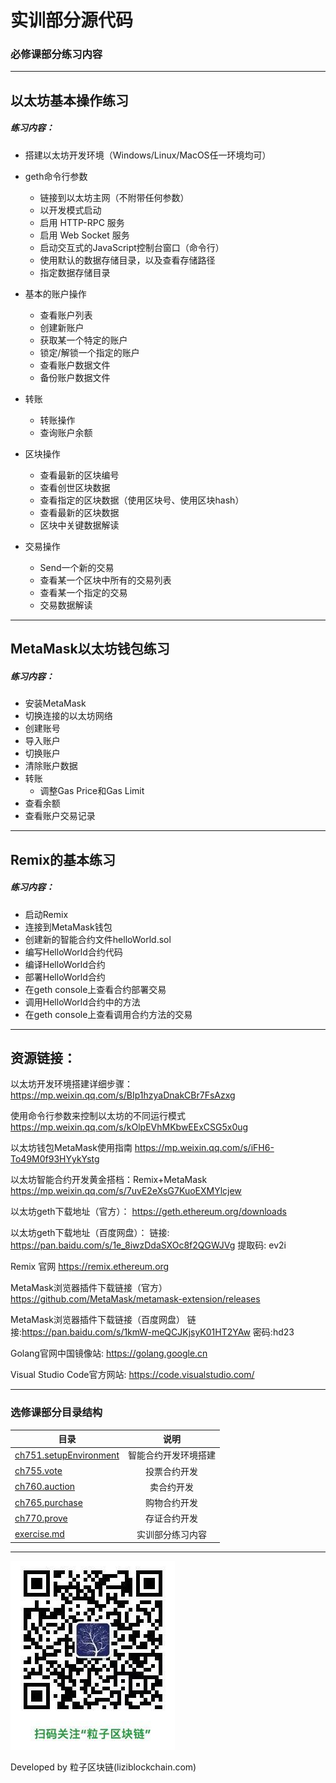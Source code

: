 # 实训部分源代码


### 必修课部分练习内容

***
## 以太坊基本操作练习

##### 练习内容：

* 搭建以太坊开发环境（Windows/Linux/MacOS任一环境均可）


* geth命令行参数
  - 链接到以太坊主网（不附带任何参数）
  - 以开发模式启动
  - 启用 HTTP-RPC 服务
  - 启用 Web Socket 服务
  - 启动交互式的JavaScript控制台窗口（命令行）
  - 使用默认的数据存储目录，以及查看存储路径
  - 指定数据存储目录


* 基本的账户操作
  - 查看账户列表
  - 创建新账户
  - 获取某一个特定的账户
  - 锁定/解锁一个指定的账户
  - 查看账户数据文件
  - 备份账户数据文件


* 转账
   - 转账操作
   - 查询账户余额


* 区块操作
  - 查看最新的区块编号
  - 查看创世区块数据
  - 查看指定的区块数据（使用区块号、使用区块hash）
  - 查看最新的区块数据
  - 区块中关键数据解读



* 交易操作
  - Send一个新的交易
  - 查看某一个区块中所有的交易列表
  - 查看某一个指定的交易
  - 交易数据解读

***

## MetaMask以太坊钱包练习

##### 练习内容：

* 安装MetaMask
* 切换连接的以太坊网络
* 创建账号
* 导入账户
* 切换账户
* 清除账户数据
* 转账
  - 调整Gas Price和Gas Limit
* 查看余额
* 查看账户交易记录

***
## Remix的基本练习

##### 练习内容：

* 启动Remix
* 连接到MetaMask钱包
* 创建新的智能合约文件helloWorld.sol
* 编写HelloWorld合约代码
* 编译HelloWorld合约
* 部署HelloWorld合约
* 在geth console上查看合约部署交易
* 调用HelloWorld合约中的方法
* 在geth console上查看调用合约方法的交易



***
## 资源链接：

以太坊开发环境搭建详细步骤：
https://mp.weixin.qq.com/s/BIp1hzyaDnakCBr7FsAzxg

使用命令行参数来控制以太坊的不同运行模式
https://mp.weixin.qq.com/s/kOlpEVhMKbwEExCSG5x0ug

以太坊钱包MetaMask使用指南
https://mp.weixin.qq.com/s/iFH6-To49M0f93HYykYstg

以太坊智能合约开发黄金搭档：Remix+MetaMask
https://mp.weixin.qq.com/s/7uvE2eXsG7KuoEXMYlcjew



以太坊geth下载地址（官方）：
https://geth.ethereum.org/downloads

以太坊geth下载地址（百度网盘）：
链接: https://pan.baidu.com/s/1e_8iwzDdaSXOc8f2QGWJVg 提取码: ev2i


Remix 官网
https://remix.ethereum.org

MetaMask浏览器插件下载链接（官方）
https://github.com/MetaMask/metamask-extension/releases

MetaMask浏览器插件下载链接（百度网盘）
链接:https://pan.baidu.com/s/1kmW-meQCJKjsyK01HT2YAw  密码:hd23




Golang官网中国镜像站: https://golang.google.cn

Visual Studio Code官方网站: https://code.visualstudio.com/



***
### 选修课部分目录结构

| 目录 | 说明 |
| - | :-: |
| [ch751.setupEnvironment](./ch751.setupEnvironment) | 智能合约开发环境搭建 |
| [ch755.vote](./ch755.vote) | 投票合约开发 |
| [ch760.auction](./ch760.auction) | 卖合约开发 |
| [ch765.purchase](./ch765.purchase) | 购物合约开发 |
| [ch770.prove](./ch770.prove) | 存证合约开发 |
| [exercise.md](./exercise.md)  | 实训部分练习内容 |


***
![](../../imgs/liziblockchain_wechat.jpg)


Developed by 粒子区块链(liziblockchain.com)
